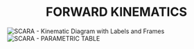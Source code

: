 <h1 align="center"> FORWARD KINEMATICS </h1> 

![SCARA - Kinematic Diagram with Labels and Frames](https://github.com/limwelwel/Robotics2_FK-IK_Group9_SCARA_2024/assets/157688731/b2f9e46e-754d-43fd-abe0-713e7a039b36)
![SCARA - PARAMETRIC TABLE](https://github.com/limwelwel/Robotics2_FK-IK_Group9_SCARA_2024/assets/157688731/7660abc7-9180-4bde-bdc0-0b6f425b34a3)
